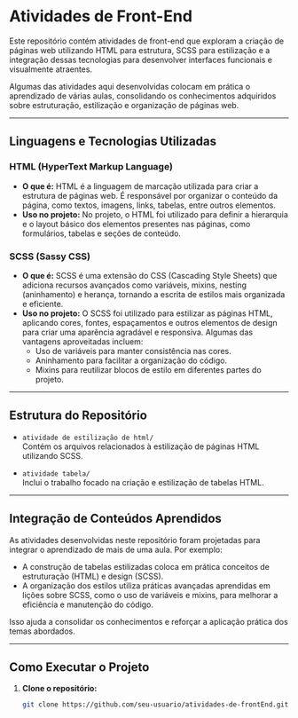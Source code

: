 # Atividades de Front-End

Este repositório contém atividades de front-end que exploram a criação de páginas web utilizando HTML para estrutura, SCSS para estilização e a integração dessas tecnologias para desenvolver interfaces funcionais e visualmente atraentes.  

Algumas das atividades aqui desenvolvidas colocam em prática o aprendizado de várias aulas, consolidando os conhecimentos adquiridos sobre estruturação, estilização e organização de páginas web.

---

## Linguagens e Tecnologias Utilizadas

### **HTML (HyperText Markup Language)**
- **O que é:** HTML é a linguagem de marcação utilizada para criar a estrutura de páginas web. É responsável por organizar o conteúdo da página, como textos, imagens, links, tabelas, entre outros elementos.
- **Uso no projeto:** No projeto, o HTML foi utilizado para definir a hierarquia e o layout básico dos elementos presentes nas páginas, como formulários, tabelas e seções de conteúdo.

### **SCSS (Sassy CSS)**
- **O que é:** SCSS é uma extensão do CSS (Cascading Style Sheets) que adiciona recursos avançados como variáveis, mixins, nesting (aninhamento) e herança, tornando a escrita de estilos mais organizada e eficiente.
- **Uso no projeto:** O SCSS foi utilizado para estilizar as páginas HTML, aplicando cores, fontes, espaçamentos e outros elementos de design para criar uma aparência agradável e responsiva. Algumas das vantagens aproveitadas incluem:
  - Uso de variáveis para manter consistência nas cores.
  - Aninhamento para facilitar a organização do código.
  - Mixins para reutilizar blocos de estilo em diferentes partes do projeto.

---

## Estrutura do Repositório

- `atividade de estilização de html/`  
  Contém os arquivos relacionados à estilização de páginas HTML utilizando SCSS.

- `atividade tabela/`  
  Inclui o trabalho focado na criação e estilização de tabelas HTML.

---

## Integração de Conteúdos Aprendidos

As atividades desenvolvidas neste repositório foram projetadas para integrar o aprendizado de mais de uma aula. Por exemplo:
- A construção de tabelas estilizadas coloca em prática conceitos de estruturação (HTML) e design (SCSS).
- A organização dos estilos utiliza práticas avançadas aprendidas em lições sobre SCSS, como o uso de variáveis e mixins, para melhorar a eficiência e manutenção do código.

Isso ajuda a consolidar os conhecimentos e reforçar a aplicação prática dos temas abordados.

---

## Como Executar o Projeto

1. **Clone o repositório:**
   ```bash
   git clone https://github.com/seu-usuario/atividades-de-frontEnd.git

